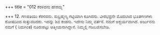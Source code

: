 +++
title = "012 ಕೆರಳಿದನು ಹೇರಮ್ಬ"

+++
12. ಗಣಪತಿಯು ಕೆರಳಿದನು. ಸುಬ್ರಹ್ಮಣ್ಯ ಗಟ್ಟಿಯಾಗಿ ಕೂಗಿದನು. ವೀರಭದ್ರನೇ ಮೊದಲಾದ ಭೂತಗಣಗಳು ರೋಷದಿಂದ ಸುತ್ತುವರಿದರು. ಇದನ್ನು ಶಿವ ಕಂಡನು. ಇದೇನು ನಿಮ್ಮ ವರ್ತನೆ. ನಮಗೆ ಆಶ್ಚರ್ಯವಾಗಿದೆ. ಅರ್ಜುನನು ನಮಗೆ ( ನಿಮಗಿಂತ) ನೂರುಪಟ್ಟು ಆತ್ಮೀಯನಾಗಿದ್ದಾನೆ. ನಿಮ್ಮಲ್ಲಿ ಗಜಬಜಿಸಬೇಡಿ.